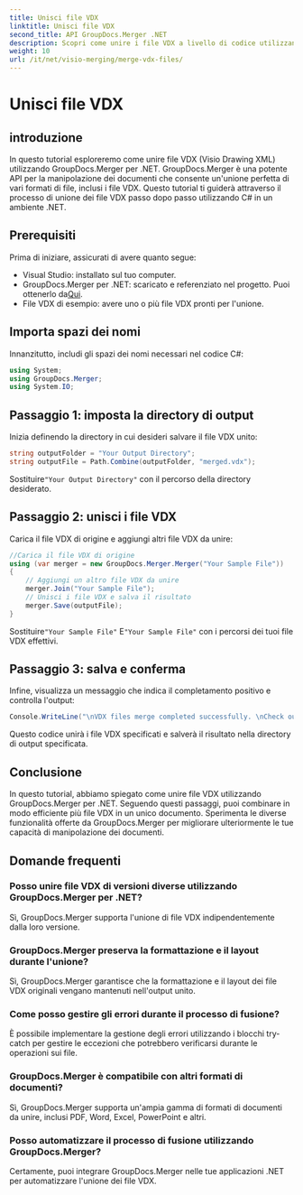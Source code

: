 ```yaml
---
title: Unisci file VDX
linktitle: Unisci file VDX
second_title: API GroupDocs.Merger .NET
description: Scopri come unire i file VDX a livello di codice utilizzando GroupDocs.Merger per .NET. Questo tutorial fornisce una guida passo passo.
weight: 10
url: /it/net/visio-merging/merge-vdx-files/
---
```


# Unisci file VDX

## introduzione
In questo tutorial esploreremo come unire file VDX (Visio Drawing XML) utilizzando GroupDocs.Merger per .NET. GroupDocs.Merger è una potente API per la manipolazione dei documenti che consente un'unione perfetta di vari formati di file, inclusi i file VDX. Questo tutorial ti guiderà attraverso il processo di unione dei file VDX passo dopo passo utilizzando C# in un ambiente .NET.
## Prerequisiti
Prima di iniziare, assicurati di avere quanto segue:
- Visual Studio: installato sul tuo computer.
-  GroupDocs.Merger per .NET: scaricato e referenziato nel progetto. Puoi ottenerlo da[Qui](https://releases.groupdocs.com/merger/net/).
- File VDX di esempio: avere uno o più file VDX pronti per l'unione.

## Importa spazi dei nomi
Innanzitutto, includi gli spazi dei nomi necessari nel codice C#:
```csharp
using System; 
using GroupDocs.Merger;
using System.IO;
```
## Passaggio 1: imposta la directory di output
Inizia definendo la directory in cui desideri salvare il file VDX unito:
```csharp
string outputFolder = "Your Output Directory";
string outputFile = Path.Combine(outputFolder, "merged.vdx");
```
 Sostituire`"Your Output Directory"` con il percorso della directory desiderato.
## Passaggio 2: unisci i file VDX
Carica il file VDX di origine e aggiungi altri file VDX da unire:
```csharp
//Carica il file VDX di origine
using (var merger = new GroupDocs.Merger.Merger("Your Sample File"))
{
    // Aggiungi un altro file VDX da unire
    merger.Join("Your Sample File");
    // Unisci i file VDX e salva il risultato
    merger.Save(outputFile);
}
```
 Sostituire`"Your Sample File"` E`"Your Sample File"` con i percorsi dei tuoi file VDX effettivi.
## Passaggio 3: salva e conferma
Infine, visualizza un messaggio che indica il completamento positivo e controlla l'output:
```csharp
Console.WriteLine("\nVDX files merge completed successfully. \nCheck output in {0}", outputFolder);
```
Questo codice unirà i file VDX specificati e salverà il risultato nella directory di output specificata.

## Conclusione
In questo tutorial, abbiamo spiegato come unire file VDX utilizzando GroupDocs.Merger per .NET. Seguendo questi passaggi, puoi combinare in modo efficiente più file VDX in un unico documento. Sperimenta le diverse funzionalità offerte da GroupDocs.Merger per migliorare ulteriormente le tue capacità di manipolazione dei documenti.

## Domande frequenti
### Posso unire file VDX di versioni diverse utilizzando GroupDocs.Merger per .NET?
Sì, GroupDocs.Merger supporta l'unione di file VDX indipendentemente dalla loro versione.
### GroupDocs.Merger preserva la formattazione e il layout durante l'unione?
Sì, GroupDocs.Merger garantisce che la formattazione e il layout dei file VDX originali vengano mantenuti nell'output unito.
### Come posso gestire gli errori durante il processo di fusione?
È possibile implementare la gestione degli errori utilizzando i blocchi try-catch per gestire le eccezioni che potrebbero verificarsi durante le operazioni sui file.
### GroupDocs.Merger è compatibile con altri formati di documenti?
Sì, GroupDocs.Merger supporta un'ampia gamma di formati di documenti da unire, inclusi PDF, Word, Excel, PowerPoint e altri.
### Posso automatizzare il processo di fusione utilizzando GroupDocs.Merger?
Certamente, puoi integrare GroupDocs.Merger nelle tue applicazioni .NET per automatizzare l'unione dei file VDX.